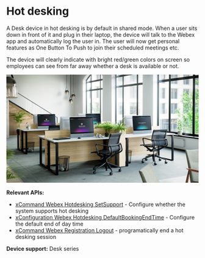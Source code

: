 # Hot desking

A Desk device in hot desking is by default in shared mode. When a user sits down in front of it and plug in their laptop, the device will talk to the Webex app and automatically log the user in. The user will now get personal features as One Button To Push to join their scheduled meetings etc.

The device will clearly indicate with bright red/green colors on screen so employees can see from far away whether a desk is available or not.

<img src="/doc/images/usecases/hotdesking.jpg" />

**Relevant APIs:**

* [xCommand Webex Hotdesking SetSupport](/xapi/Command.Webex.Hotdesking.SetSupport/) - Configure whether the system supports hot desking
* [xConfiguration Webex Hotdesking DefaultBookingEndTime](https://roomos.cisco.com/xapi/Configuration.Webex.Hotdesking.DefaultBookingEndTime/) - Configure the default end of day time
* [xCommand Webex Registration Logout](https://roomos.cisco.com/xapi/Command.Webex.Registration.Logout/) - programatically end a hot desking session

**Device support:** Desk series